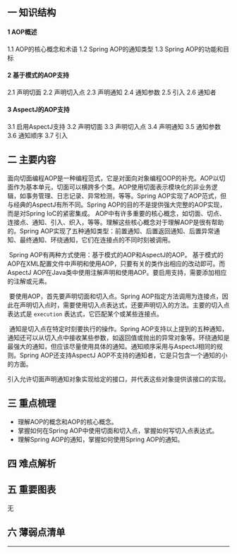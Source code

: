 ## 一  知识结构

#### 1  AOP概述

1.1  AOP的核心概念和术语
1.2  Spring AOP的通知类型
1.3  Spring AOP的功能和目标

#### 2  基于模式的AOP支持

2.1  声明切面
2.2  声明切入点
2.3  声明通知
2.4  通知参数
2.5  引入
2.6  通知者

#### 3  AspectJ的AOP支持

3.1  启用AspectJ支持
3.2  声明切面
3.3  声明切入点
3.4  声明通知
3.5  通知参数
3.6  通知顺序
3.7  引入

## 二  主要内容

​	面向切面编程AOP是一种编程范式，它是对面向对象编程OOP的补充。AOP以切面作为基本单元，切面可以横跨多个类。AOP使用切面表示模块化的非业务逻辑，如事务管理、日志记录、异常检测，等等。Spring AOP实现了AOP范式，但与经典的AspectJ有所不同。Spring AOP的目的不是提供强大完整的AOP实现，而是对Spring IoC的紧密集成。
​	AOP中有许多重要的核心概念，如切面、切点、连接点、通知、引入、织入，等等。理解这些核心概念对于理解AOP是很有帮助的。Spring AOP实现了五种通知类型：前置通知、后置返回通知、后置异常通知、最终通知、环绕通知，它们在连接点的不同时刻被调用。

​	Spring AOP有两种方式使用：基于模式的AOP和AspectJ的AOP。
​	基于模式的AOP在XML配置文件中声明和使用AOP，只要有关的类作出相应的改动即可。而AspectJ AOP在Java类中使用注解声明和使用AOP。要启用支持，需要添加相应的注解或元素。

​	要使用AOP，首先要声明切面和切入点。Spring AOP指定方法调用为连接点，因此在声明切入点时，需要使用切入点表达式，还要声明切入的方法。主要的切入点表达式是 `execution` 表达式，它匹配某个或某些连接点。

​	通知是切入点在特定时刻要执行的操作。Spring AOP支持以上提到的五种通知，通知还可以从切入点中接收某些参数，如返回值或抛出的异常对象等。环绕通知是最强大的通知，但应该尽量使用具体的通知。通知顺序采用与AspectJ相同的规则。
​	Spring AOP还支持AspectJ AOP不支持的通知者，它是只包含一个通知的小的方面。

​	引入允许切面声明通知对象实现给定的接口，并代表这些对象提供该接口的实现。

## 三  重点梳理

- 理解AOP的概念和AOP的核心概念。
- 掌握如何在Spring AOP中使用切面和切入点，掌握如何写切入点表达式。
- 理解Spring AOP的通知，掌握如何使用Spring AOP的通知。

## 四  难点解析

## 五  重要图表

无

## 六  薄弱点清单



------

